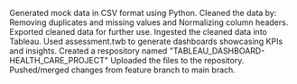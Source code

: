 Generated mock data in CSV format using Python.
Cleaned the data by: Removing duplicates and missing values and Normalizing column headers.
Exported cleaned data for further use.
Ingested the cleaned data into Tableau.
Used assessment.twb to generate dashboards showcasing KPIs and insights.
Created a respository named "TABLEAU_DASHBOARD-HEALTH_CARE_PROJECT"
Uploaded the files to the repository.
Pushed/merged changes from feature branch to main brach.
